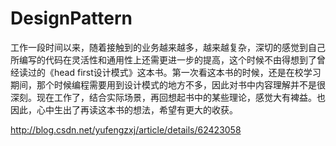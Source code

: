 # DesignPattern
工作一段时间以来，随着接触到的业务越来越多，越来越复杂，深切的感觉到自己所编写的代码在灵活性和通用性上还需更进一步的提高，这个时候不由得想到了曾经读过的《head first设计模式》这本书。第一次看这本书的时候，还是在校学习期间，那个时候编程需要用到设计模式的地方不多，因此对书中内容理解并不是很深刻。现在工作了，结合实际场景，再回想起书中的某些理论，感觉大有裨益。也因此，心中生出了再读这本书的想法，希望有更大的收获。

http://blog.csdn.net/yufengzxj/article/details/62423058

